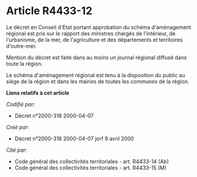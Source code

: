 # Article R4433-12

Le décret en Conseil d'Etat portant approbation du schéma d'aménagement régional est pris sur le rapport des ministres
chargés de l'intérieur, de l'urbanisme, de la mer, de l'agriculture et des départements et territoires d'outre-mer.

Mention du décret est faite dans au moins un journal régional diffusé dans toute la région.

Le schéma d'aménagement régional est tenu à la disposition du public au siège de la région et dans les mairies de toutes les
communes de la région.

**Liens relatifs à cet article**

_Codifié par_:

  - Décret n°2000-318 2000-04-07

_Créé par_:

  - Décret n°2000-318 2000-04-07 jorf 9 avril 2000

_Cité par_:

  - Code général des collectivités territoriales - art. R4433-14 (Ab)
  - Code général des collectivités territoriales - art. R4433-15 (M)

